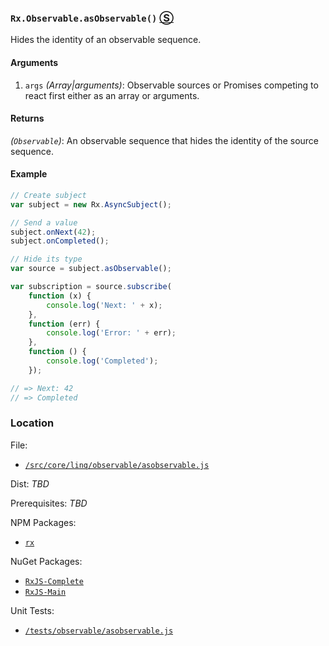 ### `Rx.Observable.asObservable()` [&#x24C8;](https://github.com/Reactive-Extensions/RxJS/blob/master/src/core/linq/observable/asobservable.js "View in source")

Hides the identity of an observable sequence.

#### Arguments
1. `args` *(Array|arguments)*: Observable sources or Promises competing to react first either as an array or arguments.

#### Returns
*(`Observable`)*: An observable sequence that hides the identity of the source sequence.

#### Example
```js
// Create subject
var subject = new Rx.AsyncSubject();

// Send a value
subject.onNext(42);
subject.onCompleted();

// Hide its type
var source = subject.asObservable();

var subscription = source.subscribe(
    function (x) {
        console.log('Next: ' + x);
    },
    function (err) {
        console.log('Error: ' + err);
    },
    function () {
        console.log('Completed');
    });

// => Next: 42
// => Completed
```

### Location

File:
- [`/src/core/linq/observable/asobservable.js`](https://github.com/Reactive-Extensions/RxJS/blob/master/src/core/linq/observable/asobservable.js)

Dist:
*TBD*

Prerequisites:
*TBD*

NPM Packages:
- [`rx`](https://www.npmjs.org/package/rx)

NuGet Packages:
- [`RxJS-Complete`](http://www.nuget.org/packages/RxJS-Complete/)
- [`RxJS-Main`](http://www.nuget.org/packages/RxJS-Main/)

Unit Tests:
- [`/tests/observable/asobservable.js`](https://github.com/Reactive-Extensions/RxJS/blob/master/tests/observable/asobservable.js)
